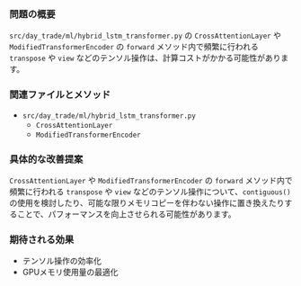 ### 問題の概要
`src/day_trade/ml/hybrid_lstm_transformer.py` の `CrossAttentionLayer` や `ModifiedTransformerEncoder` の `forward` メソッド内で頻繁に行われる `transpose` や `view` などのテンソル操作は、計算コストがかかる可能性があります。

### 関連ファイルとメソッド
- `src/day_trade/ml/hybrid_lstm_transformer.py`
    - `CrossAttentionLayer`
    - `ModifiedTransformerEncoder`

### 具体的な改善提案
`CrossAttentionLayer` や `ModifiedTransformerEncoder` の `forward` メソッド内で頻繁に行われる `transpose` や `view` などのテンソル操作について、`contiguous()` の使用を検討したり、可能な限りメモリコピーを伴わない操作に置き換えたりすることで、パフォーマンスを向上させられる可能性があります。

### 期待される効果
- テンソル操作の効率化
- GPUメモリ使用量の最適化

